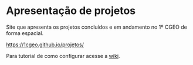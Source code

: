 # Apresentação de projetos

Site que apresenta os projetos concluídos e em andamento no 1º CGEO de forma espacial.

https://1cgeo.github.io/projetos/

Para tutorial de como configurar acesse a [wiki](https://github.com/1cgeo/projetos/wiki).
